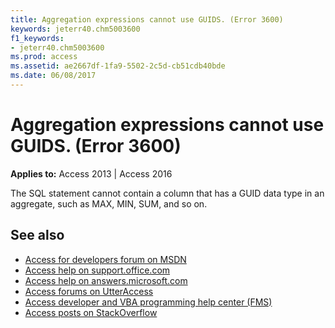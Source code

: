 ```yaml
---
title: Aggregation expressions cannot use GUIDS. (Error 3600)
keywords: jeterr40.chm5003600
f1_keywords:
- jeterr40.chm5003600
ms.prod: access
ms.assetid: ae2667df-1fa9-5502-2c5d-cb51cdb40bde
ms.date: 06/08/2017
---
```



# Aggregation expressions cannot use GUIDS. (Error 3600)

  

**Applies to:** Access 2013 | Access 2016

The SQL statement cannot contain a column that has a GUID data type in an aggregate, such as MAX, MIN, SUM, and so on.

## See also

- [Access for developers forum on MSDN](https://social.msdn.microsoft.com/Forums/office/en-US/home?forum=accessdev)
- [Access help on support.office.com](https://support.office.com/search/results?query=Access)
- [Access help on answers.microsoft.com](https://answers.microsoft.com/en-us/msoffice/forum?page=1&;tab=question&;status=all&;auth=1)
- [Access forums on UtterAccess](http://www.utteraccess.com/forum/index.php?act=idx)
- [Access developer and VBA programming help center (FMS)](http://www.fmsinc.com/MicrosoftAccess/developer/)
- [Access posts on StackOverflow](https://stackoverflow.com/questions/tagged/ms-access)
